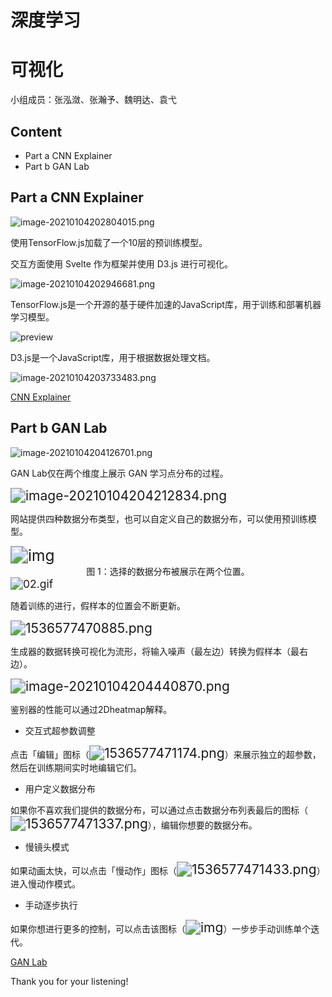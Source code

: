 # 深度学习

# 可视化

小组成员：张泓潋、张瀚予、魏明达、袁弋

<!-- .slide -->

## Content

- Part a      CNN Explainer
- Part b      GAN Lab 

<!-- .slide -->

## Part a      CNN Explainer

<img src="https://i.loli.net/2021/01/04/xp21Sz75EeCXtIB.png" alt="image-20210104202804015.png" style="zoom:100%;" />

使用TensorFlow.js加载了一个10层的预训练模型。

交互方面使用 Svelte 作为框架并使用 D3.js 进行可视化。

<!-- .slide -->

![image-20210104202946681.png](https://i.loli.net/2021/01/04/6CPhjoYFzyW1qvJ.png)

TensorFlow.js是一个开源的基于硬件加速的JavaScript库，用于训练和部署机器学习模型。

<!-- .slide -->

![preview](https://pic1.zhimg.com/v2-0f4a1268171a38fc4b058822dee8ccec_r.jpg)

D3.js是一个JavaScript库，用于根据数据处理文档。

<!-- .slide -->

![image-20210104203733483.png](https://i.loli.net/2021/01/04/Xs9qhRBS4eOWDwL.png)

[CNN Explainer](https://poloclub.github.io/cnn-explainer/)  

<!-- .slide -->

## Part b  GAN Lab

![image-20210104204126701.png](https://i.loli.net/2021/01/04/LiyEVacTHe5USdw.png)

GAN Lab仅在两个维度上展示 GAN 学习点分布的过程。

<!-- .slide -->

<img src="https://i.loli.net/2021/01/04/qnXw3eJbkVhzl74.png" alt="image-20210104204212834.png" style="zoom:150%;" />

网站提供四种数据分布类型，也可以自定义自己的数据分布，可以使用预训练模型。

<!-- .slide -->

<img src="https://i.loli.net/2021/01/05/2sYFwp5qoTSQtyf.png" alt="img" style="zoom:175%;" />

<center>图 1：选择的数据分布被展示在两个位置。</center>

<!-- .slide -->

<img src="https://i.loli.net/2021/01/04/UIDwBAo9L8elmCN.gif" alt="02.gif" style="zoom:125%;" />

随着训练的进行，假样本的位置会不断更新。

<!-- .slide -->

<img src="https://i.loli.net/2021/01/05/D8HkF36MRKUXWlo.png" alt="1536577470885.png" style="zoom:150%;" />

生成器的数据转换可视化为流形，将输入噪声（最左边）转换为假样本（最右边）。

<!-- .slide -->

<img src="https://i.loli.net/2021/01/05/fs95YEacqyokV4S.png" alt="image-20210104204440870.png" style="zoom:150%;" />

鉴别器的性能可以通过2Dheatmap解释。

<!-- .slide -->

- 交互式超参数调整

点击「编辑」图标（<img src="https://i.loli.net/2021/01/05/lQmZx3eRDCOcg12.png" alt="1536577471174.png" style="zoom:150%;" />）来展示独立的超参数，然后在训练期间实时地编辑它们。

- 用户定义数据分布

如果你不喜欢我们提供的数据分布，可以通过点击数据分布列表最后的图标（<img src="https://i.loli.net/2021/01/05/23RPLu7dn94Ce1c.png" alt="1536577471337.png" style="zoom:150%;" />），编辑你想要的数据分布。
<!-- .slide -->

- 慢镜头模式

如果动画太快，可以点击「慢动作」图标（<img src="https://i.loli.net/2021/01/05/DTt7KxnCechi6kf.png" alt="1536577471433.png" style="zoom:150%;" />）进入慢动作模式。

- 手动逐步执行

如果你想进行更多的控制，可以点击该图标（<img src="https://i.loli.net/2021/01/05/bWjs7SOv51zGQYF.png" alt="img" style="zoom:150%;" />）一步步手动训练单个迭代。

[GAN Lab](https://poloclub.github.io/ganlab/) 

<!-- .slide -->

Thank you for your listening!
